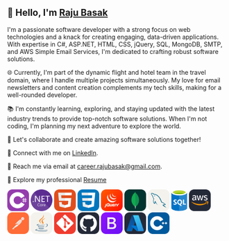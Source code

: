 ## 👋 Hello, I'm [Raju Basak](https://github.com/raju-gitlab)

I'm a passionate software developer with a strong focus on web technologies and a knack for creating engaging, data-driven applications. With expertise in C#, ASP.NET, HTML, CSS, jQuery, SQL, MongoDB, SMTP, and AWS Simple Email Services, I'm dedicated to crafting robust software solutions.

🌐 Currently, I'm part of the dynamic flight and hotel team in the travel domain, where I handle multiple projects simultaneously. My love for email newsletters and content creation complements my tech skills, making for a well-rounded developer.

📚 I'm constantly learning, exploring, and staying updated with the latest industry trends to provide top-notch software solutions. When I'm not coding, I'm planning my next adventure to explore the world.

🤝 Let's collaborate and create amazing software solutions together! 

🔗 Connect with me on [LinkedIn](https://www.linkedin.com/in/raju-basak-94104a219/).

📧 Reach me via email at career.rajubasak@gmail.com.

📄 Explore my professional <a id="raw-url" href="https://raw.githubusercontent.com/raju-gitlab/raju-gitlab/main/Personal/RajuBasak.pdf">Resume</a>

<img src="https://raw.githubusercontent.com/raju-gitlab/raju-gitlab/master/icons/CS.svg" alt="code" style="height: 50px;max-width: 100%;"> <img src="https://raw.githubusercontent.com/raju-gitlab/raju-gitlab/master/icons/NET_Core_Logo.svg" alt="code" style="height: 50px;max-width: 100%;"> <img src="https://raw.githubusercontent.com/raju-gitlab/raju-gitlab/master/icons/HTML.svg" alt="code" style="height: 50px;max-width: 100%;"> <img src="https://raw.githubusercontent.com/raju-gitlab/raju-gitlab/master/icons/CSS.svg" alt="code" style="height: 50px;max-width: 100%;"> <img src="https://raw.githubusercontent.com/guptapriyansh/guptapriyansh/master/icons/JQuery.svg" alt="code" style="height: 50px;max-width: 100%;"> <img src="https://raw.githubusercontent.com/raju-gitlab/raju-gitlab/master/icons/MongoDB.svg" alt="code" style="height: 50px;max-width: 100%;"> <img src="https://raw.githubusercontent.com/raju-gitlab/raju-gitlab/master/icons/MySQL-Light.svg" alt="code" style="height: 50px;max-width: 100%;"> <img src="https://raw.githubusercontent.com/raju-gitlab/raju-gitlab/master/icons/MS-SQL.svg" alt="code" style="height: 50px;max-width: 100%;"> <img src="https://raw.githubusercontent.com/raju-gitlab/raju-gitlab/master/icons/AWS-Dark.svg" alt="code" style="height: 50px;max-width: 100%;"> <img src="https://raw.githubusercontent.com/raju-gitlab/raju-gitlab/master/icons/Postman.svg" alt="code" style="height: 50px;max-width: 100%;"> <img src="https://raw.githubusercontent.com/raju-gitlab/raju-gitlab/master/icons/Java-Light.svg" alt="code" style="height: 50px;max-width: 100%;"> <img src="https://raw.githubusercontent.com/raju-gitlab/raju-gitlab/master/icons/Git.svg" alt="code" style="height: 50px;max-width: 100%;"> <img src="https://raw.githubusercontent.com/raju-gitlab/raju-gitlab/master/icons/Github-Dark.svg" alt="code" style="height: 50px;max-width: 100%;"> <img src="https://raw.githubusercontent.com/raju-gitlab/raju-gitlab/master/icons/Bootstrap.svg" alt="code" style="height: 50px;max-width: 100%;"> <img src="https://raw.githubusercontent.com/raju-gitlab/raju-gitlab/master/icons/Azure-Dark.svg" alt="code" style="height: 50px;max-width: 100%;"> <img src="https://raw.githubusercontent.com/raju-gitlab/raju-gitlab/master/icons/CPP.svg" alt="code" style="height: 50px;max-width: 100%;"> 
